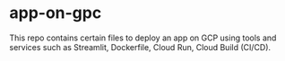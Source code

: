 # app-on-gpc
This repo contains certain files to deploy an app on GCP using tools and services such as Streamlit, Dockerfile, Cloud Run, Cloud Build (CI/CD). 
